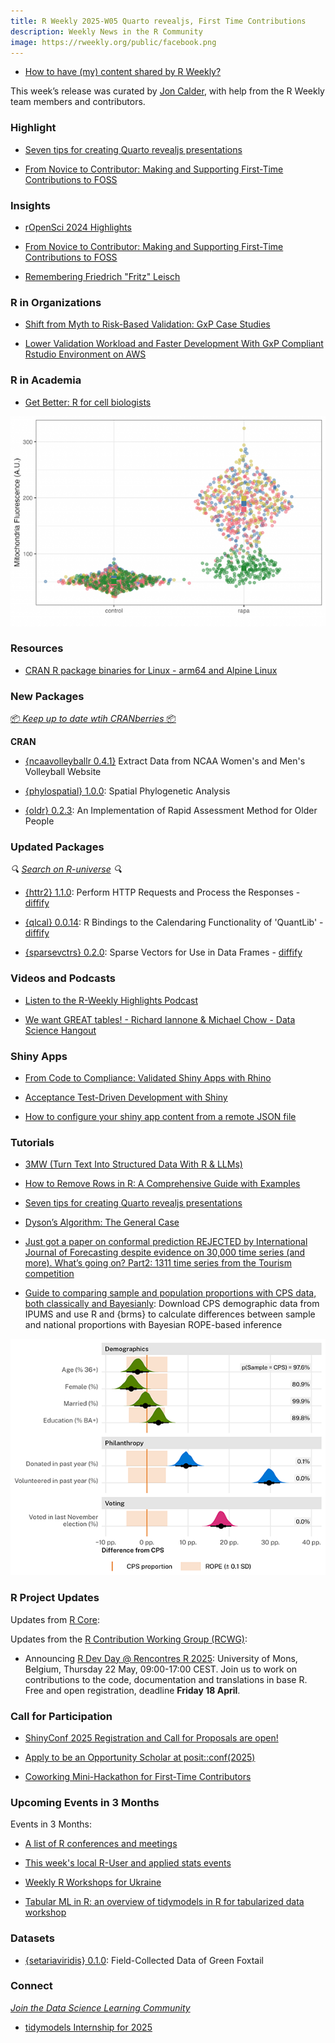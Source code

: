 ```yaml
---
title: R Weekly 2025-W05 Quarto revealjs, First Time Contributions
description: Weekly News in the R Community
image: https://rweekly.org/public/facebook.png
---
```


+ [How to have (my) content shared by R Weekly?](https://github.com/rweekly/rweekly.org#how-to-have-my-content-shared-by-r-weekly)

This week’s release was curated by [Jon Calder](https://fosstodon.org/@jonmcalder), with help from the R Weekly team members and contributors.

### Highlight

+ [Seven tips for creating Quarto revealjs presentations](https://remlapmot.github.io/post/2025/quarto-revealjs-tips/)

+ [From Novice to Contributor: Making and Supporting First-Time Contributions to FOSS](https://ropensci.org/commcalls/first-time-contributor/)

### Insights

+ [rOpenSci 2024 Highlights](https://ropensci.org/blog/2025/01/22/year-in-review-2024/)

+ [From Novice to Contributor: Making and Supporting First-Time Contributions to FOSS](https://ropensci.org/commcalls/first-time-contributor/)

+ [Remembering Friedrich "Fritz" Leisch](https://www.zeileis.org/news/fritz/)

### R in Organizations

+ [Shift from Myth to Risk-Based Validation: GxP Case Studies](https://www.appsilon.com/post/gxp-validation-risk-based-approach)

+ [Lower Validation Workload and Faster Development With GxP Compliant Rstudio Environment on AWS](https://www.appsilon.com/post/gxp-aws-posit-implementation)

### R in Academia

+ [Get Better: R for cell biologists](https://quantixed.org/2025/01/20/get-better-r-for-cell-biologists/)

![Get Better: R for cell biologists](https://raw.githubusercontent.com/rweekly/image/master/2025/W05/mitochondria.png)

### Resources

+ [CRAN R package binaries for Linux - arm64 and Alpine Linux](https://www.devxy.io/blog/cran-r-package-binaries-launch/)

### New Packages

<!-- <p class="added-hostname"><a href="https://rweekly.org/live" target="_blank" class="externalLink">📦 <i>Go Live for More New Pkgs</i> 📦</a></p> --> 
<p class="added-hostname"><a href="https://dirk.eddelbuettel.com/cranberries/cran/new/" target="_blank" class="externalLink">📦 <i>Keep up to date wtih CRANberries</i> 📦</a></p>

**CRAN**

+ [{ncaavolleyballr 0.4.1}](https://cran.r-project.org/package=ncaavolleyballr) Extract Data from NCAA Women's and Men's Volleyball Website

+ [{phylospatial} 1.0.0](https://cran.r-project.org/package=phylospatial): Spatial Phylogenetic Analysis

+ [{oldr} 0.2.3](https://cran.r-project.org/package=oldr): An Implementation of Rapid Assessment Method for Older People

### Updated Packages

<i>🔍 [Search on R-universe](https://r-universe.dev/search/) 🔍</i>

+ [{httr2} 1.1.0](https://www.tidyverse.org/blog/2025/01/httr2-1-1-0/): Perform HTTP Requests and Process the Responses - [diffify](https://diffify.com/R/httr2)

+ [{qlcal} 0.0.14](http://dirk.eddelbuettel.com/blog/2025/01/23#qlcal-r_0.0.14): R Bindings to the Calendaring Functionality of 'QuantLib' - [diffify](https://diffify.com/R/qlcal)

+ [{sparsevctrs} 0.2.0](https://cran.r-project.org/package=sparsevctrs): Sparse Vectors for Use in Data Frames - [diffify](https://diffify.com/R/sparsevctrs)

### Videos and Podcasts

+ [Listen to the R-Weekly Highlights Podcast](https://serve.podhome.fm/r-weekly-highlights)

+ [We want GREAT tables! - Richard Iannone & Michael Chow - Data Science Hangout](https://www.youtube.com/watch?v=SVZ1ZbtATzU)

### Shiny Apps

+ [From Code to Compliance: Validated Shiny Apps with Rhino](https://www.appsilon.com/post/gxp-validated-shiny-apps)

+ [Acceptance Test-Driven Development with Shiny](https://jakubsob.github.io/blog/acceptance-test-driven-development)

+ [How to configure your shiny app content from a remote JSON file](https://discindo.org/posts/shiny/2025-01-19-shiny-golem-config-json/)

### Tutorials

+ [3MW (Turn Text Into Structured Data With R & LLMs)](https://3mw.albert-rapp.de/p/turn-text-into-structured-data-with-r-llms)

+ [How to Remove Rows in R: A Comprehensive Guide with Examples](https://www.spsanderson.com/steveondata/posts/2025-01-23/)

+ [Seven tips for creating Quarto revealjs presentations](https://remlapmot.github.io/post/2025/quarto-revealjs-tips/)

+ [Dyson’s Algorithm: The General Case](https://rworks.dev/posts/dyson-general/)

+ [Just got a paper on conformal prediction REJECTED by International Journal of Forecasting despite evidence on 30,000 time series (and more). What’s going on? Part2: 1311 time series from the Tourism competition](https://thierrymoudiki.github.io/blog/2025/01/20/r/forecasting/python/misc/ijf-benchmark-rejection-pt2)

+ [Guide to comparing sample and population proportions with CPS data, both classically and Bayesianly](https://www.andrewheiss.com/blog/2025/01/27/ipums-cps-proportions-bayes/): Download CPS demographic data from IPUMS and use R and {brms} to calculate differences between sample and national proportions with Bayesian ROPE-based inference

![Guide to comparing sample and population proportions with CPS data, both classically and Bayesianly](https://raw.githubusercontent.com/rweekly/image/master/2025/W05/cps-demographics.png)

<!--<div class="post-more-begin></div><div class="post-more-end"></div>-->

### R Project Updates

Updates from [R Core](http://developer.r-project.org/blosxom.cgi/R-devel/NEWS):

Updates from the [R Contribution Working Group (RCWG)](https://contributor.r-project.org/working-group): 
 - Announcing [R Dev Day @ Rencontres R 2025](https://pretix.eu/r-contributors/r-dev-day-rr2025/): University of Mons, Belgium, Thursday 22 May, 09:00-17:00 CEST. Join us to work on contributions to the code, documentation and translations in base R. Free and open registration, deadline **Friday 18 April**.

### Call for Participation

+ [ShinyConf 2025 Registration and Call for Proposals are open!](https://posit.co/blog/shinyconf-2025-registration-now-open/)

+ [Apply to be an Opportunity Scholar at posit::conf(2025)](https://posit.co/blog/apply-to-be-an-opportunity-scholar-at-posit-conf-2025/)

+ [Coworking Mini-Hackathon for First-Time Contributors](https://ropensci.org/blog/2025/01/24/coworking-hackathons/)

### Upcoming Events in 3 Months

Events in 3 Months:

+ [A list of R conferences and meetings](https://jumpingrivers.github.io/meetingsR/events.html)

+ [This week's local R-User and applied stats events](https://community.rstudio.com/c/irl)

+ [Weekly R Workshops for Ukraine](https://sites.google.com/view/dariia-mykhailyshyna/main/r-workshops-for-ukraine)

+ [Tabular ML in R: an overview of tidymodels in R for tabularized data workshop](https://r-posts.com/tabular-ml-in-r-an-overview-of-tidymodels-in-r-for-tabularized-data-workshop/)

### Datasets

+ [{setariaviridis} 0.1.0](https://cran.r-project.org/package=setariaviridis): Field-Collected Data of Green Foxtail

### Connect

<i>[Join the Data Science Learning Community](https://DSLC.io/)</i>

+ [tidymodels Internship for 2025](https://www.tidyverse.org/blog/2025/01/tidymodels-2025-internship/)
